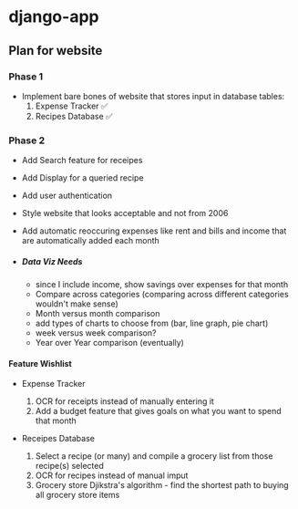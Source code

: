 # django-app

## Plan for website

### Phase 1
 - Implement bare bones of website that stores input in database tables:
    1. Expense Tracker :white_check_mark:
    2. Recipes Database :white_check_mark:

### Phase 2
 - Add Search feature for receipes
 - Add Display for a queried recipe
 - Add user authentication
 - Style website that looks acceptable and not from 2006
 - Add automatic reoccuring expenses like rent and bills and income that are automatically added each month

 - ##### Data Viz Needs
    - since I include income, show savings over expenses for that month
    - Compare across categories (comparing across different categories wouldn't make sense)
    - Month versus month comparison
    - add types of charts to choose from (bar, line graph, pie chart)
    - week versus week comparison?
    - Year over Year comparison (eventually) 

#### Feature Wishlist

- Expense Tracker
    1. OCR for receipts instead of manually entering it
    2. Add a budget feature that gives goals on what you want to spend that month

- Receipes Database
    1. Select a recipe (or many) and compile a grocery list from those recipe(s) selected
    2. OCR for recipes instead of manual imput
    3. Grocery store Djikstra's algorithm - find the shortest path to buying all grocery store items